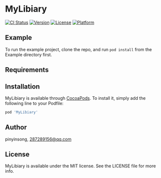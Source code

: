 # MyLibiary

[![CI Status](https://img.shields.io/travis/pinyinsong/MyLibiary.svg?style=flat)](https://travis-ci.org/pinyinsong/MyLibiary)
[![Version](https://img.shields.io/cocoapods/v/MyLibiary.svg?style=flat)](https://cocoapods.org/pods/MyLibiary)
[![License](https://img.shields.io/cocoapods/l/MyLibiary.svg?style=flat)](https://cocoapods.org/pods/MyLibiary)
[![Platform](https://img.shields.io/cocoapods/p/MyLibiary.svg?style=flat)](https://cocoapods.org/pods/MyLibiary)

## Example

To run the example project, clone the repo, and run `pod install` from the Example directory first.

## Requirements

## Installation

MyLibiary is available through [CocoaPods](https://cocoapods.org). To install
it, simply add the following line to your Podfile:

```ruby
pod 'MyLibiary'
```

## Author

pinyinsong, 287289156@qq.com

## License

MyLibiary is available under the MIT license. See the LICENSE file for more info.
